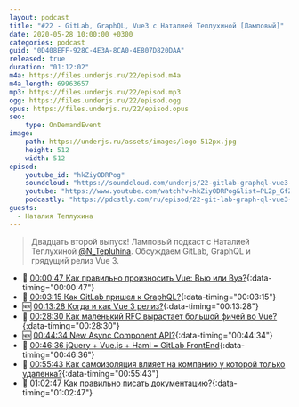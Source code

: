 ```yaml
---
layout: podcast
title: "#22 - GitLab, GraphQL, Vue3 c Наталией Теплухиной [Ламповый]"
date: 2020-05-28 10:00:00 +0300
categories: podcast
guid: "0D408EFF-928C-4E3A-8CA0-4E807D820DAA"
released: true
duration: "01:12:02"
m4a: https://files.underjs.ru/22/episod.m4a
m4a_length: 69963657
mp3: https://files.underjs.ru/22/episod.mp3
ogg: https://files.underjs.ru/22/episod.ogg
opus: https://files.underjs.ru/22/episod.opus
seo:
    type: OnDemandEvent
image:
    path: https://underjs.ru/assets/images/logo-512px.jpg
    height: 512
    width: 512
episod:
    youtube_id: "hkZiyODRPog"
    soundcloud: "https://soundcloud.com/underjs/22-gitlab-graphql-vue3-c-nataliey-teplukhinoy-lampovyy"
    youtube: "https://www.youtube.com/watch?v=hkZiyODRPog&list=PL2p_GfZz-_1OWXrKUZRBc8LzMz5FJNXW7"
    podcastly: "https://pdcstly.com/ru/episod/22-git-lab-graph-ql-vue3-c-nataliej-tepluhinoj-lampovyj/4449379"
guests:
  - Наталия Теплухина
---
```


> Двадцать второй выпуск! Ламповый подкаст с Наталией Теплухиной [@N_Tepluhina](https://twitter.com/N_Tepluhina). Обсуждаем GitLab, GraphQL и грядущий релиз Vue 3.

- 🤔 [00:00:47 Как правильно произносить Vue: Вью или Вуэ?](#){:data-timing="00:00:47"}
- 🤔 [00:03:15 Как GitLab пришел к GraphQL?](#){:data-timing="00:03:15"}
- 🆕 [00:13:28 Когда и как Vue 3 релиз?](#){:data-timing="00:13:28"}
- 🤔 [00:28:30 Как маленький RFC вырастает большой фичей во Vue?](#){:data-timing="00:28:30"}
- 🆕 [00:44:34 New Async Component API?](#){:data-timing="00:44:34"}
- 🤔 [00:46:36 jQuery + Vue.js + Haml = GitLab FrontEnd](#){:data-timing="00:46:36"}
- 🤔 [00:55:43 Как самоизоляция влияет на компанию у которой только удаленка?](#){:data-timing="00:55:43"}
- 🤔 [01:02:47 Как правильно писать документацию?](#){:data-timing="01:02:47"}
